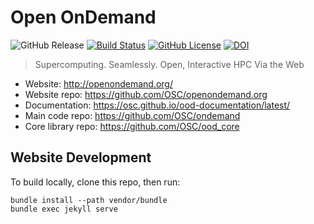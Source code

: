 # Open OnDemand
![GitHub Release](https://img.shields.io/github/release/osc/ondemand.svg?color=informational)
[![Build Status](https://github.com/osc/ondemand/workflows/Tests/badge.svg)](https://github.com/OSC/ondemand/actions?query=workflow%3ATests)
[![GitHub License](https://img.shields.io/badge/license-MIT-green.svg?color=success)](https://opensource.org/licenses/MIT)
[![DOI](http://joss.theoj.org/papers/10.21105/joss.00622/status.svg)](https://doi.org/10.21105/joss.00622)
> Supercomputing. Seamlessly. Open, Interactive HPC Via the Web

- Website: http://openondemand.org/
- Website repo: https://github.com/OSC/openondemand.org
- Documentation: https://osc.github.io/ood-documentation/latest/
- Main code repo: https://github.com/OSC/ondemand
- Core library repo: https://github.com/OSC/ood_core

## Website Development

To build locally, clone this repo, then run:

```
bundle install --path vendor/bundle
bundle exec jekyll serve
```
